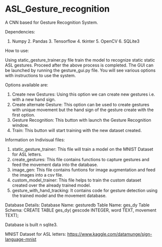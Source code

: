 # ASL_Gesture_recognition
A CNN based for Gesture Recognition System.

Dependencies:

1. Numpy 2. Pandas 3. Tensorflow 4. tkinter 5. OpenCV 6. SQLite3

How to use:

Using static_gesture_trainer.py file train the model to recognize static static ASL gestures. 
Proceed after the above process is completed.
The GUI can be launched by running the gesture_gui.py file.
You will see various options with instructions to use the system.

Options available are:
1. Create new Gestures: Using this option we can create new gestures i.e. with a new hand sign.
2. Create alternate Gesture: This option can be used to create gestures with unique movement but the hand sign of the gesture create with the first option.
3. Gesture Recognition: This button with launch the Gesture Recognition window.
4. Train: This button will start training with the new dataset created.

Information on Indivisual files:
1. static_gesture_trainer: This file will train a model on the MNIST Dataset for ASL letters.
2. create_gestures: This file contains functions to capture gestures and feed the movement data into the database.
3. image_gen: This file contains funtions for image augmentation and feed the images into a csv file.
4. custom_model_trainer: This file helps to train the custom dataset created over the already trained model.
5. gesture_with_hand_tracking: It contains code for gesture detection using the trained model and the movement database.

Database Details:
  Database Name: gesturedb
  Table Name: ges_dy
  Table Schema:
              CREATE TABLE ges_dy(
                gescode INTEGER,
                word TEXT,
                movement TEXT);
                
  Database is built n sqlite3.

MNIST Dataset for ASL letters:
https://www.kaggle.com/datamunge/sign-language-mnist
